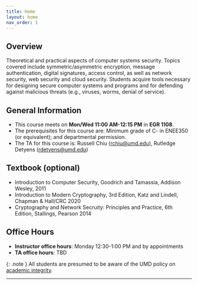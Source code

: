 ```yaml
---
title: Home
layout: home
nav_order: 1
---
```


## Overview
Theoretical and practical aspects of computer systems security. Topics covered include symmetric/asymmetric encryption, message authentication, digital signatures, access control, as well as network security, web security and cloud security. Students acquire tools necessary for designing secure computer systems and programs and for defending against malicious threats (e.g., viruses, worms, denial of service).

## General Information
* This course meets on **Mon/Wed 11:00 AM-12:15 PM** in **EGR 1108**.
* The prerequisites for this course are: Minimum grade of C- in ENEE350 (or equivalent); and departmental permission.
* The TA for this course is: Russell Chiu (rchiu@umd.edu), Rutledge Detyens (rdetyens@umd.edu)

## Textbook (optional)
* Introduction to Computer Security, Goodrich and Tamassia, Addison Wesley, 2011
* Introduction to Modern Cryptography, 3rd Edition, Katz and Lindell, Chapman & Hall/CRC 2020
* Cryptography and Network Secruity: Principles and Practice, 6th Edition, Stallings, Pearson 2014

## Office Hours
* **Instructor office hours**: Monday 12:30-1:00 PM and by appointments
* **TA office hours**: TBD

{: .note }
All students are presumed to be aware of the UMD policy on [academic integrity](https://academiccatalog.umd.edu/undergraduate/registration-academic-requirements-regulations/academic-integrity-student-conduct-codes/).


----

